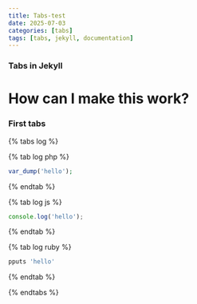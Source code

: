 ```yaml
---
title: Tabs-test
date: 2025-07-03
categories: [tabs]
tags: [tabs, jekyll, documentation]
---
```


### Tabs in Jekyll
# How can I make this work?

### First tabs

{% tabs log %}

{% tab log php %}
```php
var_dump('hello');
```
{% endtab %}

{% tab log js %}
```javascript
console.log('hello');
```
{% endtab %}

{% tab log ruby %}
```ruby
pputs 'hello'
```
{% endtab %}

{% endtabs %}

<!-- ### Second tabs

{% tabs data-struct %}

{% tab data-struct yaml %}
```yaml
hello:
  - 'whatsup'
  - 'hi'
```
{% endtab %}

{% tab data-struct json %}
```json
{
    "hello": ["whatsup", "hi"]
}
```
{% endtab %}

{% endtabs %} -->
